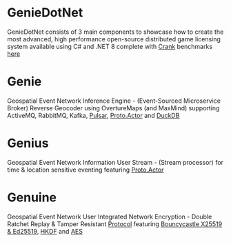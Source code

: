 # GenieDotNet

GenieDotNet consists of 3 main components to showcase how to create the most advanced, high performance open-source distributed game licensing system available using C# and .NET 8
complete with [Crank](https://github.com/dotnet/crank) benchmarks [here](https://github.com/gradx/GenieDotNet/blob/main/GenieDotNet/Genie.Benchmarks/benchmark.yaml)

# Genie
Geospatial Event Network Inference Engine - (Event-Sourced Microservice Broker) Reverse Geocoder using OvertureMaps 
(and MaxMind) supporting ActiveMQ, RabbitMQ, Kafka, [Pulsar](https://github.com/fsprojects/pulsar-client-dotnet), [Proto.Actor](https://github.com/asynkron/protoactor-dotnet) and [DuckDB](https://github.com/Giorgi/DuckDB.NET)

# Genius
Geospatial Event Network Information User Stream - (Stream processor) for time & location sensitive eventing featuring [Proto.Actor](https://github.com/asynkron/protoactor-dotnet)

# Genuine
Geospatial Event Network User Integrated Network Encryption - Double Ratchet Replay & Tamper Resistant [Protocol](https://github.com/gradx/GenieDotNet/blob/main/GenieDotNet/GameLicenseExample/Game.cs) featuring [Bouncycastle X25519 & Ed25519](https://github.com/bcgit/bc-csharp), [HKDF](https://learn.microsoft.com/en-us/dotnet/api/system.security.cryptography.hkdf?view=net-8.0) and [AES](https://learn.microsoft.com/en-us/dotnet/api/system.security.cryptography.aes?view=net-8.0)
